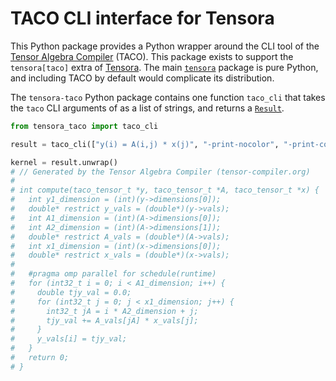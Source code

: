 # TACO CLI interface for Tensora

This Python package provides a Python wrapper around the CLI tool of the [Tensor Algebra Compiler](http://tensor-compiler.org/) (TACO). This package exists to support the `tensora[taco]` extra of [Tensora](https://tensora.drhagen.com). The main [`tensora`](https://github.com/drhagen/tensora) package is pure Python, and including TACO by default would complicate its distribution.

The `tensora-taco` Python package contains one function `taco_cli` that takes the `taco` CLI arguments of as a list of strings, and returns a [`Result`](https://returns.readthedocs.io/en/latest/pages/result.html).

```python
from tensora_taco import taco_cli

result = taco_cli(["y(i) = A(i,j) * x(j)", "-print-nocolor", "-print-compute"])

kernel = result.unwrap()
# // Generated by the Tensor Algebra Compiler (tensor-compiler.org)
#
# int compute(taco_tensor_t *y, taco_tensor_t *A, taco_tensor_t *x) {
#   int y1_dimension = (int)(y->dimensions[0]);
#   double* restrict y_vals = (double*)(y->vals);
#   int A1_dimension = (int)(A->dimensions[0]);
#   int A2_dimension = (int)(A->dimensions[1]);
#   double* restrict A_vals = (double*)(A->vals);
#   int x1_dimension = (int)(x->dimensions[0]);
#   double* restrict x_vals = (double*)(x->vals);
#
#   #pragma omp parallel for schedule(runtime)
#   for (int32_t i = 0; i < A1_dimension; i++) {
#     double tjy_val = 0.0;
#     for (int32_t j = 0; j < x1_dimension; j++) {
#       int32_t jA = i * A2_dimension + j;
#       tjy_val += A_vals[jA] * x_vals[j];
#     }
#     y_vals[i] = tjy_val;
#   }
#   return 0;
# }
```